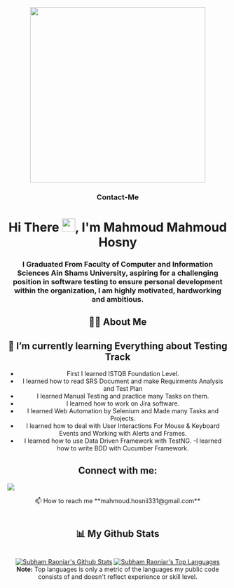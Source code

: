 <div align="center">
  <img src="https://i.imgur.com/8MupZHY.gif" width="400px" />
  <br>

### Contact-Me
<h1 align="center">Hi There <img src="https://raw.githubusercontent.com/MartinHeinz/MartinHeinz/master/wave.gif" width="30px">, I'm Mahmoud Mahmoud Hosny</h1>
<h3 align="center">I Graduated From Faculty of Computer and Information Sciences Ain Shams University, 
  aspiring for a challenging position in software testing to ensure personal development
  within the organization, I am highly motivated, hardworking and ambitious.</h3>

## 🙋‍♂️ About Me

## 🌱 I’m currently learning **Everything about Testing Track**
- First I learned ISTQB Foundation Level.
- I learned how to read SRS Document and make Requirments Analysis and Test Plan
- I learned Manual Testing and practice many Tasks on them.
- I learned how to work on Jira software.
- I learned Web Automation by Selenium and Made many Tasks and Projects.
- I learned how to deal with User Interactions For Mouse & Keyboard Events and Working with Alerts and Frames.
- I learned how to use Data Driven Framework with TestNG.
-I learned how to write BDD with Cucumber Framework.
    
## Connect with me:
<p align="left">
<a href = "https://www.linkedin.com/in/mahmoud-mahmoud-hosny-26376b204/"><img src="https://img.icons8.com/fluent/48/000000/linkedin.png"/></a>
</p>
 📫 How to reach me **mahmoud.hosnii331@gmail.com**
  
<br/>
<br/>

## 📊 My Github Stats

  <br/>
    <a href="https://github.com/mahmoudhosny33/github-readme-stats"><img alt="Subham Raoniar's Github Stats" src="https://github-readme-stats.vercel.app/api?username=mahmoudhosny33&show_icons=true&count_private=true&theme=react&hide_border=true&bg_color=0D1117" /></a>
  <a href="https://github.com/mahmoudhosny33/github-readme-stats"><img alt="Subham Raoniar's Top Languages" src="https://github-readme-stats.vercel.app/api/top-langs/?username=mahmoudhosny33&langs_count=8&count_private=true&layout=compact&theme=react&hide_border=true&bg_color=0D1117" /></a>
  <br/>
  <b>Note:</b> Top languages is only a metric of the languages my public code consists of and doesn't reflect experience or skill level.
  
<br/>
<br/>

